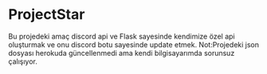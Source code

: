 # ProjectStar
Bu projedeki amaç discord api ve Flask sayesinde kendimize özel api oluşturmak ve onu discord botu sayesinde update etmek.
Not:Projedeki json dosyası herokuda güncellenmedi ama kendi bilgisayarımda sorunsuz çalışıyor.
